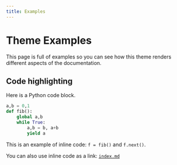 ```yaml
---
title: Examples
---
```


# Theme Examples

This page is full of examples so you can see how this theme renders different
aspects of the documentation.

## Code highlighting

Here is a Python code block.

```python
a,b = 0,1
def fib():
    global a,b
    while True:
        a,b = b, a+b
        yield a
```

This is an example of inline code: `f = fib()` and `f.next()`.

You can also use inline code as a link: [`index.md`](index.md)
